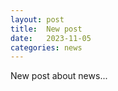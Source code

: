 ```yaml
---
layout: post
title:  New post
date:   2023-11-05
categories: news
---
```


<section markdown="1" class="EN">

New post about news...

</section>

<section markdown="1" class="UKR">

</section>